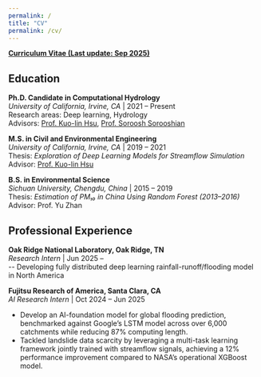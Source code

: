 ```yaml
---
permalink: /
title: "CV"
permalink: /cv/
---
```




[**Curriculum Vitae (Last update: Sep 2025)**](/files/Jinyang,%20Li_CV_202509.pdf)

## Education

**Ph.D. Candidate in Computational Hydrology**  
*University of California, Irvine, CA* | 2021 – Present  
Research areas: Deep learning, Hydrology<br>
Advisors: [Prof. Kuo-lin Hsu](https://chrs.web.uci.edu/chrs_directory.php), [Prof. Soroosh Sorooshian](https://engineering.uci.edu/users/soroosh-sorooshian)


**M.S. in Civil and Environmental Engineering**  
*University of California, Irvine, CA* | 2019 – 2021  
Thesis: *Exploration of Deep Learning Models for Streamflow Simulation*  
Advisor: [Prof. Kuo-lin Hsu](https://chrs.web.uci.edu/chrs_directory.php)

**B.S. in Environmental Science**  
*Sichuan University, Chengdu, China* | 2015 – 2019  
Thesis: *Estimation of PM₁₀ in China Using Random Forest (2013–2016)*  
Advisor: Prof. Yu Zhan

## Professional Experience

**Oak Ridge National Laboratory, Oak Ridge, TN**<br>
*Research Intern* | Jun 2025 – <br>
 --	Developing fully distributed deep learning rainfall-runoff/flooding model in North America 

**Fujitsu Research of America, Santa Clara, CA**<br>
*AI Research Intern* | Oct 2024 – Jun 2025  
-	Develop an AI-foundation model for global flooding prediction, benchmarked against Google’s LSTM model across over 6,000 catchments while reducing 87% computing length.
-	Tackled landslide data scarcity by leveraging a multi-task learning framework jointly trained with streamflow signals, achieving a 12% performance improvement compared to NASA’s operational XGBoost model.

